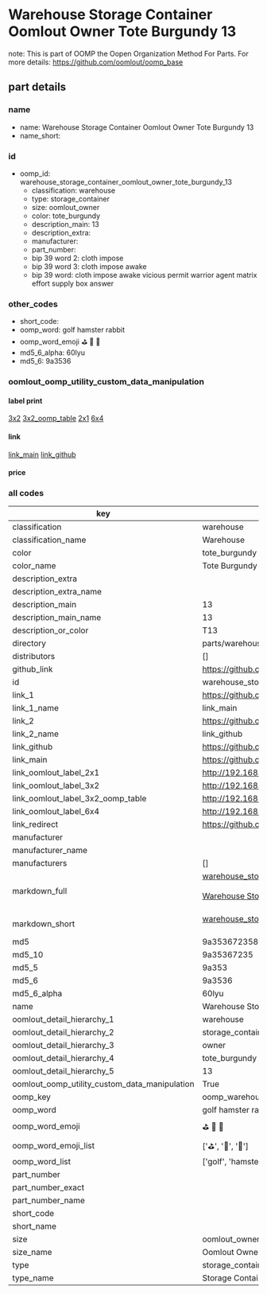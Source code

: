 # Warehouse Storage Container Oomlout Owner Tote Burgundy 13  

note: This is part of OOMP the Oopen Organization Method For Parts. For more details: https://github.com/oomlout/oomp_base

##  part details
  







### name
* name: Warehouse Storage Container Oomlout Owner Tote Burgundy 13
* name_short: 
### id
* oomp_id: warehouse_storage_container_oomlout_owner_tote_burgundy_13
  * classification: warehouse
  * type: storage_container
  * size: oomlout_owner
  * color: tote_burgundy
  * description_main: 13
  * description_extra: 
  * manufacturer: 
  * part_number: 
  * bip 39 word 2: cloth impose
  * bip 39 word 3: cloth impose awake
  * bip 39 word: cloth impose awake vicious permit warrior agent matrix effort supply box answer

### other_codes
* short_code: 
* oomp_word: golf hamster rabbit
* oomp_word_emoji :golf: :hamster: :rabbit:
* md5_6_alpha: 60lyu
* md5_6: 9a3536






### oomlout_oomp_utility_custom_data_manipulation
#### label print
[3x2](http://192.168.1.245:1112/?label=oomp%2060lyu)
[3x2_oomp_table](http://192.168.1.108:1112/?label=oomp%2060lyu)
[2x1](http://192.168.1.242:1112/?label=oomp%2060lyu)
[6x4](http://192.168.1.55:1112/?label=oomp%2060lyu)    

#### link

[link_main](https://github.com/oomlout/oomlout_oomp_version_1_messy/tree/main/parts/warehouse_storage_container_oomlout_owner_tote_burgundy_13) [link_github](https://github.com/oomlout/oomlout_oomp_version_1_messy/tree/main/parts/warehouse_storage_container_oomlout_owner_tote_burgundy_13)                             

#### price







### all codes 
| key | value |  
| --- | --- |  
| classification | warehouse |  
| classification_name | Warehouse |  
| color | tote_burgundy |  
| color_name | Tote Burgundy |  
| description_extra |  |  
| description_extra_name |  |  
| description_main | 13 |  
| description_main_name | 13 |  
| description_or_color | T13 |  
| directory | parts/warehouse_storage_container_oomlout_owner_tote_burgundy_13 |  
| distributors | [] |  
| github_link | https://github.com/oomlout/oomlout_oomp_part_src/tree/main/parts/warehouse_storage_container_oomlout_owner_tote_burgundy_13 |  
| id | warehouse_storage_container_oomlout_owner_tote_burgundy_13 |  
| link_1 | https://github.com/oomlout/oomlout_oomp_version_1_messy/tree/main/parts/warehouse_storage_container_oomlout_owner_tote_burgundy_13 |  
| link_1_name | link_main |  
| link_2 | https://github.com/oomlout/oomlout_oomp_version_1_messy/tree/main/parts/warehouse_storage_container_oomlout_owner_tote_burgundy_13 |  
| link_2_name | link_github |  
| link_github | https://github.com/oomlout/oomlout_oomp_version_1_messy/tree/main/parts/warehouse_storage_container_oomlout_owner_tote_burgundy_13 |  
| link_main | https://github.com/oomlout/oomlout_oomp_version_1_messy/tree/main/parts/warehouse_storage_container_oomlout_owner_tote_burgundy_13 |  
| link_oomlout_label_2x1 | http://192.168.1.242:1112/?label=oomp%2060lyu |  
| link_oomlout_label_3x2 | http://192.168.1.245:1112/?label=oomp%2060lyu |  
| link_oomlout_label_3x2_oomp_table | http://192.168.1.108:1112/?label=oomp%2060lyu |  
| link_oomlout_label_6x4 | http://192.168.1.55:1112/?label=oomp%2060lyu |  
| link_redirect | https://github.com/oomlout/oomlout_oomp_version_1_messy/tree/main/parts/warehouse_storage_container_oomlout_owner_tote_burgundy_13 |  
| manufacturer |  |  
| manufacturer_name |  |  
| manufacturers | [] |  
| markdown_full | [warehouse_storage_container_oomlout_owner_tote_burgundy_13](none)<br>[](none)<br>[Warehouse Storage Container Oomlout Owner Tote Burgundy 13](none)<br><br> |  
| markdown_short | [warehouse_storage_container_oomlout_owner_tote_burgundy_13](none)<br><br> |  
| md5 | 9a3536723589209fdd519f38205c795e |  
| md5_10 | 9a35367235 |  
| md5_5 | 9a353 |  
| md5_6 | 9a3536 |  
| md5_6_alpha | 60lyu |  
| name | Warehouse Storage Container Oomlout Owner Tote Burgundy 13 |  
| oomlout_detail_hierarchy_1 | warehouse |  
| oomlout_detail_hierarchy_2 | storage_container |  
| oomlout_detail_hierarchy_3 | owner |  
| oomlout_detail_hierarchy_4 | tote_burgundy |  
| oomlout_detail_hierarchy_5 | 13 |  
| oomlout_oomp_utility_custom_data_manipulation | True |  
| oomp_key | oomp_warehouse_storage_container_oomlout_owner_tote_burgundy_13 |  
| oomp_word | golf hamster rabbit |  
| oomp_word_emoji | :golf: :hamster: :rabbit: |  
| oomp_word_emoji_list | [':golf:', ':hamster:', ':rabbit:'] |  
| oomp_word_list | ['golf', 'hamster', 'rabbit'] |  
| part_number |  |  
| part_number_exact |  |  
| part_number_name |  |  
| short_code |  |  
| short_name |  |  
| size | oomlout_owner |  
| size_name | Oomlout Owner |  
| type | storage_container |  
| type_name | Storage Container |  
